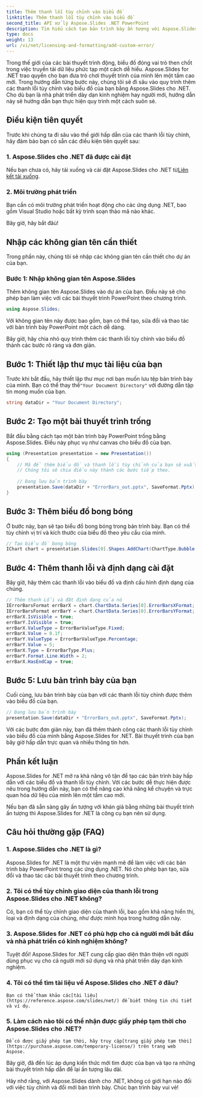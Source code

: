 ```yaml
---
title: Thêm thanh lỗi tùy chỉnh vào biểu đồ
linktitle: Thêm thanh lỗi tùy chỉnh vào biểu đồ
second_title: API xử lý Aspose.Slides .NET PowerPoint
description: Tìm hiểu cách tạo bản trình bày ấn tượng với Aspose.Slides cho .NET bằng cách thêm các thanh lỗi tùy chỉnh vào biểu đồ của bạn. Nâng cao trò chơi trực quan hóa dữ liệu của bạn ngay hôm nay!
type: docs
weight: 13
url: /vi/net/licensing-and-formatting/add-custom-error/
---
```


Trong thế giới của các bài thuyết trình động, biểu đồ đóng vai trò then chốt trong việc truyền tải dữ liệu phức tạp một cách dễ hiểu. Aspose.Slides for .NET trao quyền cho bạn đưa trò chơi thuyết trình của mình lên một tầm cao mới. Trong hướng dẫn từng bước này, chúng tôi sẽ đi sâu vào quy trình thêm các thanh lỗi tùy chỉnh vào biểu đồ của bạn bằng Aspose.Slides cho .NET. Cho dù bạn là nhà phát triển dày dạn kinh nghiệm hay người mới, hướng dẫn này sẽ hướng dẫn bạn thực hiện quy trình một cách suôn sẻ.

## Điều kiện tiên quyết

Trước khi chúng ta đi sâu vào thế giới hấp dẫn của các thanh lỗi tùy chỉnh, hãy đảm bảo bạn có sẵn các điều kiện tiên quyết sau:

### 1. Aspose.Slides cho .NET đã được cài đặt

 Nếu bạn chưa có, hãy tải xuống và cài đặt Aspose.Slides cho .NET từ[Liên kết tải xuống](https://releases.aspose.com/slides/net/).

### 2. Môi trường phát triển

Bạn cần có môi trường phát triển hoạt động cho các ứng dụng .NET, bao gồm Visual Studio hoặc bất kỳ trình soạn thảo mã nào khác.

Bây giờ, hãy bắt đâù!

## Nhập các không gian tên cần thiết

Trong phần này, chúng tôi sẽ nhập các không gian tên cần thiết cho dự án của bạn.

### Bước 1: Nhập không gian tên Aspose.Slides

Thêm không gian tên Aspose.Slides vào dự án của bạn. Điều này sẽ cho phép bạn làm việc với các bài thuyết trình PowerPoint theo chương trình.

```csharp
using Aspose.Slides;
```

Với không gian tên này được bao gồm, bạn có thể tạo, sửa đổi và thao tác với bản trình bày PowerPoint một cách dễ dàng.

Bây giờ, hãy chia nhỏ quy trình thêm các thanh lỗi tùy chỉnh vào biểu đồ thành các bước rõ ràng và đơn giản.

## Bước 1: Thiết lập thư mục tài liệu của bạn

 Trước khi bắt đầu, hãy thiết lập thư mục nơi bạn muốn lưu tệp bản trình bày của mình. Bạn có thể thay thế`"Your Document Directory"` với đường dẫn tập tin mong muốn của bạn.

```csharp
string dataDir = "Your Document Directory";
```

## Bước 2: Tạo một bài thuyết trình trống

Bắt đầu bằng cách tạo một bản trình bày PowerPoint trống bằng Aspose.Slides. Điều này phục vụ như canvas cho biểu đồ của bạn.

```csharp
using (Presentation presentation = new Presentation())
{
    // Mã để thêm biểu đồ và thanh lỗi tùy chỉnh của bạn sẽ xuất hiện ở đây.
    // Chúng tôi sẽ chia điều này thành các bước tiếp theo.
    
    // Đang lưu bản trình bày
    presentation.Save(dataDir + "ErrorBars_out.pptx", SaveFormat.Pptx);
}
```

## Bước 3: Thêm biểu đồ bong bóng

Ở bước này, bạn sẽ tạo biểu đồ bong bóng trong bản trình bày. Bạn có thể tùy chỉnh vị trí và kích thước của biểu đồ theo yêu cầu của mình.

```csharp
// Tạo biểu đồ bong bóng
IChart chart = presentation.Slides[0].Shapes.AddChart(ChartType.Bubble, 50, 50, 400, 300, true);
```

## Bước 4: Thêm thanh lỗi và định dạng cài đặt

Bây giờ, hãy thêm các thanh lỗi vào biểu đồ và định cấu hình định dạng của chúng.

```csharp
// Thêm thanh Lỗi và đặt định dạng của nó
IErrorBarsFormat errBarX = chart.ChartData.Series[0].ErrorBarsXFormat;
IErrorBarsFormat errBarY = chart.ChartData.Series[0].ErrorBarsYFormat;
errBarX.IsVisible = true;
errBarY.IsVisible = true;
errBarX.ValueType = ErrorBarValueType.Fixed;
errBarX.Value = 0.1f;
errBarY.ValueType = ErrorBarValueType.Percentage;
errBarY.Value = 5;
errBarX.Type = ErrorBarType.Plus;
errBarY.Format.Line.Width = 2;
errBarX.HasEndCap = true;
```

## Bước 5: Lưu bản trình bày của bạn

Cuối cùng, lưu bản trình bày của bạn với các thanh lỗi tùy chỉnh được thêm vào biểu đồ của bạn.

```csharp
// Đang lưu bản trình bày
presentation.Save(dataDir + "ErrorBars_out.pptx", SaveFormat.Pptx);
```

Với các bước đơn giản này, bạn đã thêm thành công các thanh lỗi tùy chỉnh vào biểu đồ của mình bằng Aspose.Slides for .NET. Bài thuyết trình của bạn bây giờ hấp dẫn trực quan và nhiều thông tin hơn.

## Phần kết luận

Aspose.Slides for .NET mở ra khả năng vô tận để tạo các bản trình bày hấp dẫn với các biểu đồ và thanh lỗi tùy chỉnh. Với các bước dễ thực hiện được nêu trong hướng dẫn này, bạn có thể nâng cao khả năng kể chuyện và trực quan hóa dữ liệu của mình lên một tầm cao mới.

Nếu bạn đã sẵn sàng gây ấn tượng với khán giả bằng những bài thuyết trình ấn tượng thì Aspose.Slides for .NET là công cụ bạn nên sử dụng.

## Câu hỏi thường gặp (FAQ)

### 1. Aspose.Slides cho .NET là gì?
   Aspose.Slides for .NET là một thư viện mạnh mẽ để làm việc với các bản trình bày PowerPoint trong các ứng dụng .NET. Nó cho phép bạn tạo, sửa đổi và thao tác các bài thuyết trình theo chương trình.

### 2. Tôi có thể tùy chỉnh giao diện của thanh lỗi trong Aspose.Slides cho .NET không?
   Có, bạn có thể tùy chỉnh giao diện của thanh lỗi, bao gồm khả năng hiển thị, loại và định dạng của chúng, như được minh họa trong hướng dẫn này.

### 3. Aspose.Slides for .NET có phù hợp cho cả người mới bắt đầu và nhà phát triển có kinh nghiệm không?
   Tuyệt đối! Aspose.Slides for .NET cung cấp giao diện thân thiện với người dùng phục vụ cho cả người mới sử dụng và nhà phát triển dày dạn kinh nghiệm.

### 4. Tôi có thể tìm tài liệu về Aspose.Slides cho .NET ở đâu?
    Bạn có thể tham khảo các[tài liệu](https://reference.aspose.com/slides/net/) để biết thông tin chi tiết và ví dụ.

### 5. Làm cách nào tôi có thể nhận được giấy phép tạm thời cho Aspose.Slides cho .NET?
    Để có được giấy phép tạm thời, hãy truy cập[trang giấy phép tạm thời](https://purchase.aspose.com/temporary-license/) trên trang web Aspose.

Bây giờ, đã đến lúc áp dụng kiến thức mới tìm được của bạn và tạo ra những bài thuyết trình hấp dẫn để lại ấn tượng lâu dài.

Hãy nhớ rằng, với Aspose.Slides dành cho .NET, không có giới hạn nào đối với việc tùy chỉnh và đổi mới bản trình bày. Chúc bạn trình bày vui vẻ!